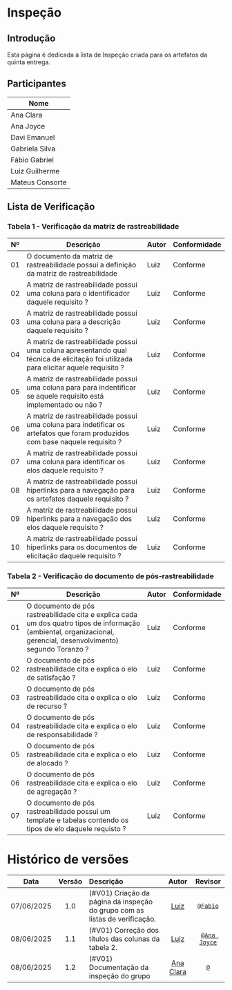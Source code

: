 # Inspeção

## Introdução

Esta página é dedicada à lista de Inspeção criada para os artefatos da quinta entrega.

## Participantes

| Nome             |
|------------------|
| Ana Clara        |
| Ana Joyce        |
| Davi Emanuel     |
| Gabriela Silva   |
| Fábio Gabriel    |
| Luiz Guilherme   |
| Mateus Consorte  |

## Lista de Verificação

### Tabela 1 - Verificação da matriz de rastreabilidade

| Nº  | Descrição                          | Autor                  | Conformidade                |
|-----|------------------------------------|------------------------|---------------------------|
| 01  | O documento da matriz de rastreabilidade possui a definição da matriz de rastreabilidade | Luiz |  Conforme  |
| 02  | A matriz de rastreabilidade possui uma coluna para o identificador daquele requisito ? | Luiz | Conforme |
| 03  | A matriz de rastreabilidade possui uma coluna para a descrição daquele requisito ? | Luiz | Conforme |
| 04  | A matriz de rastreabilidade possui uma coluna apresentando qual técnica de elicitação foi utilizada para elicitar aquele requisito ? | Luiz | Conforme |
| 05  | A matriz de rastreabilidade possui uma coluna para para indentificar se aquele requisito está implementado ou não ? | Luiz | Conforme |
| 06  | A matriz de rastreabilidade possui uma coluna para indetificar os artefatos que foram produzidos com base naquele requisito ? | Luiz | Conforme |
| 07  | A matriz de rastreabilidade possui uma coluna para identificar os elos daquele requisito ? | Luiz | Conforme |
| 08  | A matriz de rastreabilidade possui hiperlinks para a navegação para os artefatos daquele requisito ? | Luiz | Conforme |
| 09  | A matriz de rastreabilidade possui hiperlinks para a navegação dos elos daquele requisito ? | Luiz | Conforme |
| 10  | A matriz de rastreabilidade possui hiperlinks para os documentos de elicitação daquele requisito ? | Luiz | Conforme |

### Tabela 2 - Verificação do documento de pós-rastreabilidade

| Nº  | Descrição                          | Autor                  | Conformidade                |
|-----|------------------------------------|------------------------|---------------------------|
| 01  | O documento de pós rastreabilidade cita e explica cada um dos quatro tipos de informação (ambiental, organizacional, gerencial, desenvolvimento) segundo Toranzo ? | Luiz | Conforme  |
| 02  | O documento de pós rastreabilidade cita e explica o elo de satisfação ? | Luiz |  Conforme   |
| 03  | O documento de pós rastreabilidade cita e explica o elo de recurso ? | Luiz | Conforme   |
| 04  | O documento de pós rastreabilidade cita e explica o elo de responsabilidade ? | Luiz | Conforme  |
| 05  | O documento de pós rastreabilidade cita e explica o elo de alocado ? | Luiz | Conforme |
| 06  | O documento de pós rastreabilidade cita e explica o elo de agregação ? | Luiz |  Conforme |
| 07  | O documento de pós rastreabilidade possui um template e tabelas contendo os tipos de elo daquele requisto ? | Luiz | Conforme |


# Histórico de versões

| Data       | Versão | Descrição                                 | Autor                                      | Revisor                                     |
| :--------: | :----: | :---------------------------------------- | :----------------------------------------: | :----------------------------------------: |
| 07/06/2025 |  1.0   | (#V01) Criação da página da inspeção do grupo com as listas de verificação.| [Luiz](https://github.com/luizfaria1989)   | [`@Fabio`](https://github.com/fabinsz)  |
| 08/06/2025 |  1.1   | (#V01) Correção dos títulos das colunas da tabela 2.| [Luiz](https://github.com/luizfaria1989)   | [`@Ana Joyce`](https://github.com/anajoyceamorim)  |
| 08/06/2025 |  1.2   | (#V01) Documentação da inspeção do grupo| [Ana Clara](https://github.com/anabborges)   | [`@`](https://github.com/)  |